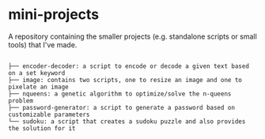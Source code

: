 # mini-projects
A repository containing the smaller projects (e.g. standalone scripts or small tools) that I've made.

<code>
├── encoder-decoder: a script to encode or decode a given text based on a set keyword
├── image: contains two scripts, one to resize an image and one to pixelate an image
├── nqueens: a genetic algorithm to optimize/solve the n-queens problem
├── password-generator: a script to generate a password based on customizable parameters
└── sudoku: a script that creates a sudoku puzzle and also provides the solution for it
</code>
